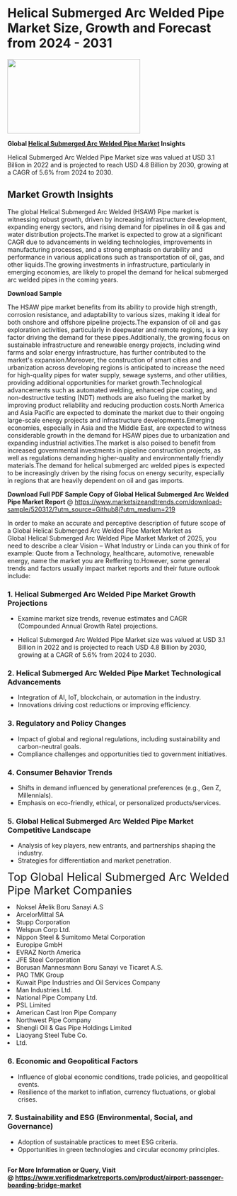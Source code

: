 <H1>Helical Submerged Arc Welded Pipe Market Size, Growth and Forecast from 2024 - 2031</H1><img class="aligncenter size-medium wp-image-584254" src="https://thirdeyenews.in/wp-content/uploads/2024/09/Global-Market-Research-300x168.jpeg" alt="" width="300" height="168" /><p><strong>Global&nbsp;<a href="https://www.marketsizeandtrends.com/download-sample/520312/?utm_source=Github8j?utm_medium=219">Helical Submerged Arc Welded Pipe Market</a> Insights</strong></p><p>Helical Submerged Arc Welded Pipe Market size was valued at USD 3.1 Billion in 2022 and is projected to reach USD 4.8 Billion by 2030, growing at a CAGR of 5.6% from 2024 to 2030.</p><p><h2>Market Growth Insights</h2> <p>The global Helical Submerged Arc Welded (HSAW) Pipe market is witnessing robust growth, driven by increasing infrastructure development, expanding energy sectors, and rising demand for pipelines in oil & gas and water distribution projects.The market is expected to grow at a significant CAGR due to advancements in welding technologies, improvements in manufacturing processes, and a strong emphasis on durability and performance in various applications such as transportation of oil, gas, and other liquids.The growing investments in infrastructure, particularly in emerging economies, are likely to propel the demand for helical submerged arc welded pipes in the coming years.</p> <p><strong>Download Sample</strong></p> <p>The HSAW pipe market benefits from its ability to provide high strength, corrosion resistance, and adaptability to various sizes, making it ideal for both onshore and offshore pipeline projects.The expansion of oil and gas exploration activities, particularly in deepwater and remote regions, is a key factor driving the demand for these pipes.Additionally, the growing focus on sustainable infrastructure and renewable energy projects, including wind farms and solar energy infrastructure, has further contributed to the market's expansion.Moreover, the construction of smart cities and urbanization across developing regions is anticipated to increase the need for high-quality pipes for water supply, sewage systems, and other utilities, providing additional opportunities for market growth.Technological advancements such as automated welding, enhanced pipe coating, and non-destructive testing (NDT) methods are also fueling the market by improving product reliability and reducing production costs.North America and Asia Pacific are expected to dominate the market due to their ongoing large-scale energy projects and infrastructure developments.Emerging economies, especially in Asia and the Middle East, are expected to witness considerable growth in the demand for HSAW pipes due to urbanization and expanding industrial activities.The market is also poised to benefit from increased governmental investments in pipeline construction projects, as well as regulations demanding higher-quality and environmentally friendly materials.The demand for helical submerged arc welded pipes is expected to be increasingly driven by the rising focus on energy security, especially in regions that are heavily dependent on oil and gas imports.<p><span class=""><strong>Download Full PDF Sample Copy of Global Helical Submerged Arc Welded Pipe Market Report</strong> @ <a href="https://www.marketsizeandtrends.com/download-sample/520312/?utm_source=Github8j?utm_medium=219" target="_blank">https://www.marketsizeandtrends.com/download-sample/520312/?utm_source=Github8j?utm_medium=219</a></span></p><p>In order to make an accurate and perceptive description of future scope of a Global&nbsp;Helical Submerged Arc Welded Pipe Market Market as Global&nbsp;Helical Submerged Arc Welded Pipe Market Market of 2025, you need to describe a clear Vision &ndash; What Industry or Linda can you think of for example: Quote from a Technology, healthcare, automotive, renewable energy, name the market you are Reffering to.However, some general trends and factors usually impact market reports and their future outlook include:</p><h3>1.&nbsp;<strong>Helical Submerged Arc Welded Pipe Market Growth Projections</strong></h3><ul><li>Examine market size trends, revenue estimates and CAGR (Compounded Annual Growth Rate) projections.</li><li><p>Helical Submerged Arc Welded Pipe Market size was valued at USD 3.1 Billion in 2022 and is projected to reach USD 4.8 Billion by 2030, growing at a CAGR of 5.6% from 2024 to 2030.</p></li></ul><h3>2.&nbsp;<strong>Helical Submerged Arc Welded Pipe Market Technological Advancements</strong></h3><ul><li>Integration of AI, IoT, blockchain, or automation in the industry.</li><li>Innovations driving cost reductions or improving efficiency.</li></ul><h3>3.&nbsp;<strong>Regulatory and Policy Changes</strong></h3><ul><li>Impact of global and regional regulations, including sustainability and carbon-neutral goals.</li><li>Compliance challenges and opportunities tied to government initiatives.</li></ul><h3>4.&nbsp;<strong>Consumer Behavior Trends</strong></h3><ul><li>Shifts in demand influenced by generational preferences (e.g., Gen Z, Millennials).</li><li>Emphasis on eco-friendly, ethical, or personalized products/services.</li></ul><h3>5.&nbsp;<strong>Global Helical Submerged Arc Welded Pipe Market Competitive Landscape</strong></h3><ul><li>Analysis of key players, new entrants, and partnerships shaping the industry.</li><li>Strategies for differentiation and market penetration.</li></ul><p data-pm-slice="1 1 []"><span style="color: inherit; font-family: inherit; font-size: 25px;">Top Global Helical Submerged Arc Welded Pipe Market Companies</span></p><div class="" data-test-id=""><p><li>Noksel Ã‡elik Boru Sanayi A.S</li><li> ArcelorMittal SA</li><li> Stupp Corporation</li><li> Welspun Corp Ltd.</li><li> Nippon Steel & Sumitomo Metal Corporation</li><li> Europipe GmbH</li><li> EVRAZ North America</li><li> JFE Steel Corporation</li><li> Borusan Mannesmann Boru Sanayi ve Ticaret A.S.</li><li> PAO TMK Group</li><li> Kuwait Pipe Industries and Oil Services Company</li><li> Man Industries Ltd.</li><li> National Pipe Company Ltd.</li><li> PSL Limited</li><li> American Cast Iron Pipe Company</li><li> Northwest Pipe Company</li><li> Shengli Oil & Gas Pipe Holdings Limited</li><li> Liaoyang Steel Tube Co.</li><li> Ltd.</li></p></div><h3>6.&nbsp;<strong>Economic and Geopolitical Factors</strong></h3><ul><li>Influence of global economic conditions, trade policies, and geopolitical events.</li><li>Resilience of the market to inflation, currency fluctuations, or global crises.</li></ul><h3>7.&nbsp;<strong>Sustainability and ESG (Environmental, Social, and Governance)</strong></h3><ul><li>Adoption of sustainable practices to meet ESG criteria.</li><li>Opportunities in green technologies and circular economy principles.</li></ul><h2><strong style="font-size: 14px;">For More Information or Query, Visit @&nbsp;</strong><a style="background-color: #ffffff; font-size: 14px;" href="https://www.marketsizeandtrends.com/report/helical-submerged-arc-welded-pipe-market/" target="_blank">https://www.verifiedmarketreports.com/product/airport-passenger-boarding-bridge-market</a></h2>